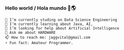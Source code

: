 ### Hello world / Hola mundo 👋🌎
    🔭 I’m currently studing on Data Science Engineering
    🌱 I’m currently learning about Java, AI, 
    🤔 I’m looking for help about Artificial Intelligence
    💬 Ask me about HARDWARE
    📫 How to reach me: jaggvital@gmail.com
    ⚡ Fun fact: Amateur Programmer.

<!--
